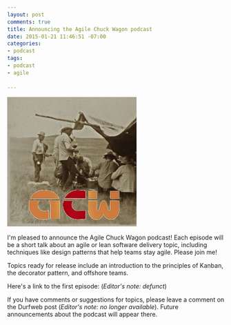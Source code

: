 ```yaml
---
layout: post
comments: true
title: Announcing the Agile Chuck Wagon podcast
date: 2015-01-21 11:46:51 -07:00
categories:
- podcast
tags:
- podcast
- agile

---
```

![agile-chuck-wagon-banner](/assets/agile-chuck-wagon-banner-300x300.jpg)

I'm pleased to announce the Agile Chuck Wagon podcast! Each episode will be a short talk about an agile or lean software delivery topic, including techniques like design patterns that help teams stay agile. Please join me!

Topics ready for release include an introduction to the principles of Kanban, the decorator pattern, and offshore teams.

Here's a link to the first episode: (_Editor's note: defunct_)

If you have comments or suggestions for topics, please leave a comment on the Durfweb post (_Editor's note: no longer available_). Future announcements about the podcast will appear there.
